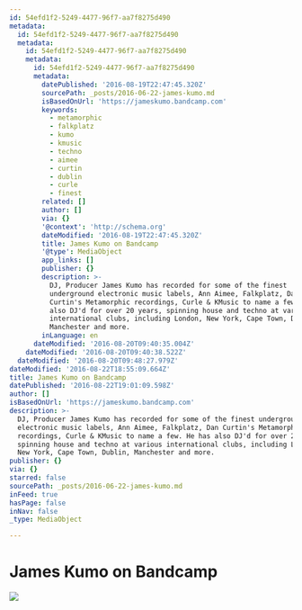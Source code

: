 ```yaml
---
id: 54efd1f2-5249-4477-96f7-aa7f8275d490
metadata:
  id: 54efd1f2-5249-4477-96f7-aa7f8275d490
  metadata:
    id: 54efd1f2-5249-4477-96f7-aa7f8275d490
    metadata:
      id: 54efd1f2-5249-4477-96f7-aa7f8275d490
      metadata:
        datePublished: '2016-08-19T22:47:45.320Z'
        sourcePath: _posts/2016-06-22-james-kumo.md
        isBasedOnUrl: 'https://jameskumo.bandcamp.com'
        keywords:
          - metamorphic
          - falkplatz
          - kumo
          - kmusic
          - techno
          - aimee
          - curtin
          - dublin
          - curle
          - finest
        related: []
        author: []
        via: {}
        '@context': 'http://schema.org'
        dateModified: '2016-08-19T22:47:45.320Z'
        title: James Kumo on Bandcamp
        '@type': MediaObject
        app_links: []
        publisher: {}
        description: >-
          DJ, Producer James Kumo has recorded for some of the finest
          underground electronic music labels, Ann Aimee, Falkplatz, Dan
          Curtin's Metamorphic recordings, Curle & KMusic to name a few. He has
          also DJ'd for over 20 years, spinning house and techno at various
          international clubs, including London, New York, Cape Town, Dublin,
          Manchester and more.
        inLanguage: en
      dateModified: '2016-08-20T09:40:35.004Z'
    dateModified: '2016-08-20T09:40:38.522Z'
  dateModified: '2016-08-20T09:48:27.979Z'
dateModified: '2016-08-22T18:55:09.664Z'
title: James Kumo on Bandcamp
datePublished: '2016-08-22T19:01:09.598Z'
author: []
isBasedOnUrl: 'https://jameskumo.bandcamp.com'
description: >-
  DJ, Producer James Kumo has recorded for some of the finest underground
  electronic music labels, Ann Aimee, Falkplatz, Dan Curtin's Metamorphic
  recordings, Curle & KMusic to name a few. He has also DJ'd for over 20 years,
  spinning house and techno at various international clubs, including London,
  New York, Cape Town, Dublin, Manchester and more.
publisher: {}
via: {}
starred: false
sourcePath: _posts/2016-06-22-james-kumo.md
inFeed: true
hasPage: false
inNav: false
_type: MediaObject

---
```

# James Kumo on Bandcamp
![](https://the-grid-user-content.s3-us-west-2.amazonaws.com/5264752e-8407-4b75-bf43-e28b38668812.jpg)